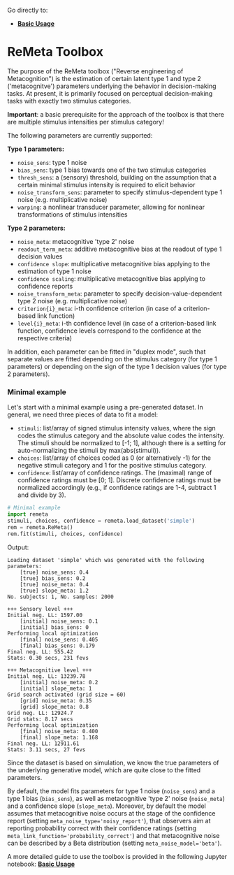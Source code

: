 Go directly to:
- [**Basic Usage**](https://github.com/m-guggenmos/remeta/blob/master/demo/basic_usage.ipynb)

# ReMeta Toolbox

The purpose of the ReMeta toolbox ("Reverse engineering of Metacognition") is the estimation of certain latent type 1 and type 2 ('metacognitve') parameters underlying the behavior in decision-making tasks. At present, it is primarily focused on perceptual decision-making tasks with exactly two stimulus categories.

**Important**: a basic prerequisite for the approach of the toolbox is that there are multiple stimulus intensities per stimulus category!

The following parameters are currently supported:

**Type 1 parameters:**
- `noise_sens`: type 1 noise
- `bias_sens`: type 1 bias towards one of the two stimulus categories
- `thresh_sens`: a (sensory) threshold, building on the assumption that a certain minimal stimulus intensity is required to elicit behavior
- `noise_transform_sens`: parameter to specify stimulus-dependent type 1 noise (e.g. multiplicative noise)
- `warping`: a nonlinear transducer parameter, allowing for nonlinear transformations of stimulus intensities

**Type 2 parameters:**
- `noise_meta`: metacognitive 'type 2' noise
- `readout_term_meta`: additive metacognitive bias at the readout of type 1 decision values
- `confidence slope`: multiplicative metacognitive bias applying to the estimation of type 1 noise
- `confidence scaling`: multiplicative metacognitive bias applying to confidence reports
- `noise_transform_meta`: parameter to specify decision-value-dependent type 2 noise (e.g. multiplicative noise)
- `criterion{i}_meta`: i-th confidence criterion (in case of a criterion-based link function)
- `level{i}_meta`: i-th confidence level (in case of a criterion-based link function, confidence levels correspond to the confidence at the respective criteria)

In addition, each parameter can be fitted in "duplex mode", such that separate values are fitted depending on the stimulus category (for type 1 parameters) or depending on the sign of the type 1 decision values (for type 2 parameters).

### Minimal example
Let's start with a minimal example using a pre-generated dataset. In general, we need three pieces of data to fit a model:
- `stimuli`: list/array of signed stimulus intensity values, where the sign codes the stimulus category and the absolute value codes the intensity. The stimuli should be normalized to [-1; 1], although there is a setting for auto-normalizing the stimuli by max(abs(stimuli)).
- `choices`: list/array of choices coded as 0 (or alternatively -1) for the negative stimuli category and 1 for the positive stimulus category.
- `confidence`: list/array of confidence ratings. The (maximal) range of confidence ratings must be [0; 1]. Discrete confidence ratings must be normalized accordingly (e.g., if confidence ratings are 1-4, subtract 1 and divide by 3).

```python
# Minimal example
import remeta
stimuli, choices, confidence = remeta.load_dataset('simple')
rem = remeta.ReMeta()
rem.fit(stimuli, choices, confidence)
```
Output:
```
Loading dataset 'simple' which was generated with the following parameters:
    [true] noise_sens: 0.4
    [true] bias_sens: 0.2
    [true] noise_meta: 0.4
    [true] slope_meta: 1.2
No. subjects: 1, No. samples: 2000

+++ Sensory level +++
Initial neg. LL: 1597.00
    [initial] noise_sens: 0.1
    [initial] bias_sens: 0
Performing local optimization
    [final] noise_sens: 0.405
    [final] bias_sens: 0.179
Final neg. LL: 555.42
Stats: 0.30 secs, 231 fevs

+++ Metacognitive level +++
Initial neg. LL: 13239.78
    [initial] noise_meta: 0.2
    [initial] slope_meta: 1
Grid search activated (grid size = 60)
    [grid] noise_meta: 0.35
    [grid] slope_meta: 0.8
Grid neg. LL: 12924.7
Grid stats: 8.17 secs
Performing local optimization
    [final] noise_meta: 0.400
    [final] slope_meta: 1.168
Final neg. LL: 12911.61
Stats: 3.11 secs, 27 fevs
```

Since the dataset is based on simulation, we know the true parameters of the underlying generative model, which are quite close to the fitted parameters.

By default, the model fits parameters for type 1 noise (`noise_sens`) and a type 1 bias (`bias_sens`), as well as metacognitive 'type 2' noise (`noise_meta`) and a confidence slope (`slope_meta`). Moreover, by default the model assumes that metacognitive noise occurs at the stage of the confidence report (setting `meta_noise_type='noisy_report'`), that observers aim at reporting probability correct with their confidence ratings (setting `meta_link_function='probability_correct'`) and that metacognitive noise can be described by a Beta distribution (setting `meta_noise_model='beta'`).

A more detailed guide to use the toolbox is provided in the following Jupyter notebook: [**Basic Usage**](https://github.com/m-guggenmos/remeta/blob/master/demo/basic_usage.ipynb)